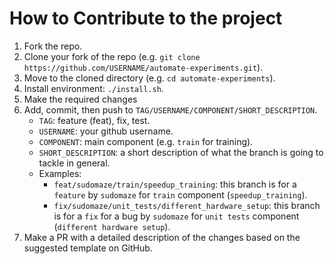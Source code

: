 # How to Contribute to the project

1. Fork the repo.
2. Clone your fork of the repo (e.g. `git clone https://github.com/USERNAME/automate-experiments.git`).
3. Move to the cloned directory (e.g. `cd automate-experiments`).
4. Install environment: `./install.sh`.
5. Make the required changes
6. Add, commit, then push to `TAG/USERNAME/COMPONENT/SHORT_DESCRIPTION`.
    * `TAG`: feature (feat), fix, test.
    * `USERNAME`: your github username.
    * `COMPONENT`: main component (e.g. `train` for training).
    * `SHORT_DESCRIPTION`: a short description of what the branch is going to tackle in general.
    * Examples:
        * `feat/sudomaze/train/speedup_training`: this branch is for a `feature` by `sudomaze` for `train` component (`speedup_training`).
        * `fix/sudomaze/unit_tests/different_hardware_setup`: this branch is for a `fix` for a bug by `sudomaze` for `unit tests` component (`different hardware setup`).
7. Make a PR with a detailed description of the changes based on the suggested template on GitHub.
